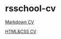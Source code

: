 # rsschool-cv
[Markdown CV](https://bespalava.github.io/rsschool-cv/cv)

[HTML&CSS CV](https://bespalava.github.io/rsschool-cv/)
